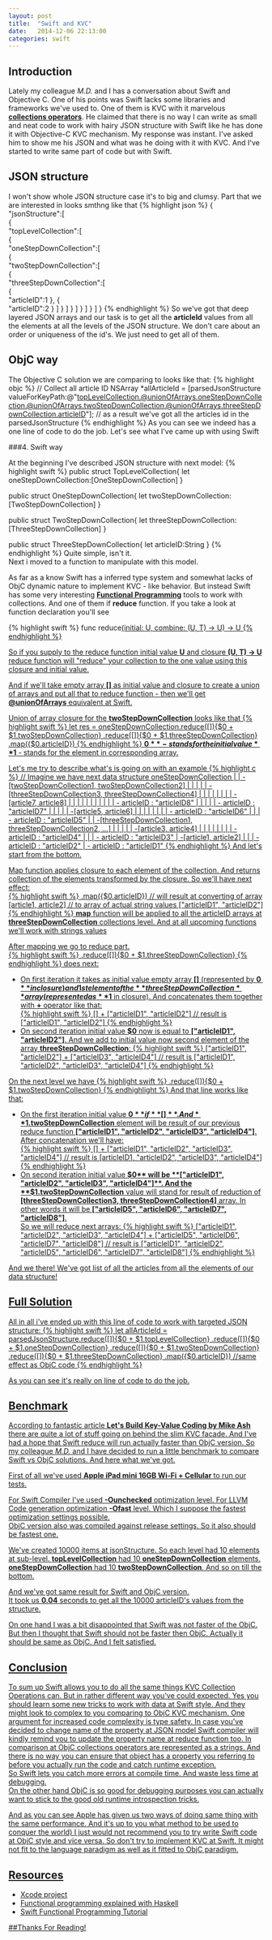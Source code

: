 ```yaml
---
layout: post
title:  "Swift and KVC"
date:   2014-12-06 22:13:00
categories: swift
---
```


Introduction
------------
Lately my colleague _M.D._ and I has a conversation about Swift and Objective C. One of his points was Swift lacks some libraries and frameworks we've used to. One of them is KVC with it marvelous [**collections operators**](https://developer.apple.com/library/mac/documentation/Cocoa/Conceptual/KeyValueCoding/Articles/CollectionOperators.html). He claimed that there is no way I can write as small and neat code to work with hairy JSON structure with Swift like he has done it with Objective-C KVC mechanism. My response was instant. I've asked him to show me his JSON and what was he doing with it with KVC. And I've started to write same part of code but with Swift.  

JSON structure
------------

I won't show whole JSON structure case it's to big and clumsy. Part that we are interested in looks smthng like that
 {% highlight json %}
{  
    "jsonStructure":[  
        {  
            "topLevelCollection":[  
                {  
                    "oneStepDownCollection":[  
                        {  
                            "twoStepDownCollection":[  
                                {  
                                    "threeStepDownCollection":[  
                                        {  
                                            "articleID":1
                                        },
                                        {  
                                            "articleID":2
                                        }
                                    ]
                                }
                            ]
                        }
                    ]
                }
            ]
        }
    ]
}
 {% endhighlight %}
So we've got that deep layered JSON arrays and our task is to get all the **articleId** values from all the elements at all the levels of the JSON structure. We don't care about an order or uniqueness of the id's. We just need to get all of them.

ObjC way
------------

The Objective C solution we are comparing to looks like that:
{% highlight objc %}
// Collect all article ID
NSArray *allArticleId = [parsedJsonStructure valueForKeyPath:@"topLevelCollection.@unionOfArrays.oneStepDownCollection.@unionOfArrays.twoStepDownCollection.@unionOfArrays.threeStepDownCollection.articleID"];
// as a result we've got all the articles id in the parsedJsonStructure
{% endhighlight %}
As you can see we indeed has a one line of code to do the job.
Let's see what I've came up with using Swift

###4. Swift way  

At the beginning I've described JSON structure with next model:
 {% highlight swift %}
public struct TopLevelCollection{
    let oneStepDownCollection:[OneStepDownCollection]
}

public struct OneStepDownCollection{
    let twoStepDownCollection:[TwoStepDownCollection]
}

public struct TwoStepDownCollection{
    let threeStepDownCollection:[ThreeStepDownCollection]
}

public struct ThreeStepDownCollection{
    let articleID:String
}
 {% endhighlight %}
Quite simple, isn't it.  
Next i moved to a function to manipulate with this model.


As far as a know Swift has a inferred type system and somewhat lacks of ObjC dynamic nature to implement KVC - like behavior. But instead Swift has some very interesting [**Functional Programming**](http://www.raywenderlich.com/82599/swift-functional-programming-tutorial) tools to work with collections. And one of them if **reduce** function. If you take a look at function declaration you'll see

 {% highlight swift %}
 func reduce<U>(initial: U, combine: (U, T) -> U) -> U
 {% endhighlight %}

 So if you supply to the reduce function initial value **U** and closure **(U, T) -> U** reduce function will "reduce" your collection to the one value using this closure and initial value.  


 And if we'll take empty array **[]** as initial value and closure to create a union of arrays and put all that to reduce function - then we'll get **@unionOfArrays** equivalent at Swift.  


 Union of array closure for the **twoStepDownCollection** looks like that
 {% highlight swift %}
 let res = oneStepDownCollection.reduce([]){$0 + $1.twoStepDownCollection}
                    .reduce([]){$0 + $1.threeStepDownCollection}
                    .map({$0.articleID})
 {% endhighlight %}
 **$0** - stands for the initial value  
 **$1** - stands for the element in corresponding array.

 Let's me try to describe what's is going on with an example
 {% highlight c %}
 // Imagine we have next data structure
 oneStepDownCollection
        |
        |
        -[twoStepDownCollection1, twoStepDownCollection2]
                |                           |
                |                           |
                |                           -[threeStepDownCollection3, threeStepDownCollection4]
                |                                       |                           |
                |                                       |                           |
                |                                       |                           -[article7, article8]
                |                                       |                                   |       |
                |                                       |                                   |       |
                |                                       |                                   |       - articleID : "articleID8"
                |                                       |                                   |
                |                                       |                                   - articleID : "articleID7"
                |                                       |
                |                                       |
                |                                       -[article5, article6]
                |                                             |       |
                |                                             |       |
                |                                             |       - articleID : "articleID6"
                |                                             |
                |                                             - articleID : "articleID5"
                |
                |
                -[threeStepDownCollection1, threeStepDownCollection2, ...]
                            |                           |
                            |                           |
                            |                           -[article3, article4]
                            |                                   |       |
                            |                                   |       |
                            |                                   |       - articleID : "articleID4"
                            |                                   |
                            |                                   - articleID : "articleID3"
                            |
                            -[article1, article2]
                                    |       |
                                    |       - articleID : "articleID2"
                                    |
                                    - articleID : "articleID1"
 {% endhighlight %}
And let's start from the bottom.  


 Map function applies closure to each element of the collection. And returns collection of the elements transformed by the closure. So we'll have next effect:  
 {% highlight swift %}
        .map({$0.articleID})
 // will result at converting of array
 [article1, article2]
 // to array of actual string values
 ["articleID1", "articleID2"]
 {% endhighlight %}
 **map** function will be applied to all the articleID arrays at **threeStepDownCollection** collections level.
 And at all upcoming functions we'll work with strings values


After mapping we go to reduce part.  
 {% highlight swift %}
                    .reduce([]){$0 + $1.threeStepDownCollection}
 {% endhighlight %}
 does next:  

 * On first iteration it takes as initial value empty array **[]** (represented by **$0** in closure) and 1st element of the **threeStepDownCollection** array (represented as **$1** in closure). And concatenates them together with **+** operator like that:  
 {% highlight swift %}
 [] + ["articleID1", "articleID2"]
 // result is ["articleID1", "articleID2"]
 {% endhighlight %}
 * On second iteration initial value **$0** now is equal to **["articleID1", "articleID2"]**. And we add to initial value now second element of the array **threeStepDownCollection**:
 {% highlight swift %}
 ["articleID1", "articleID2"] + ["articleID3", "articleID4"]
 // result is ["articleID1", "articleID2", "articleID3", "articleID4"]
 {% endhighlight %}

 On the next level we have
 {% highlight swift %}
                    .reduce([]){$0 + $1.twoStepDownCollection}
 {% endhighlight %}
 And that line works like that:

 * On the first iteration initial value **$0** if **[]**. And **$1.twoStepDownCollection** element will be result of our previous reduce function **["articleID1", "articleID2", "articleID3", "articleID4"]**.  After concatenation we'll have:  
 {% highlight swift %}
 [] + ["articleID1", "articleID2", "articleID3", "articleID4"]
 // result is [articleID1, "articleID2", "articleID3", "articleID4"]
 {% endhighlight %}
 * On second iteration initial value **$0** will be **["articleID1", "articleID2", "articleID3", "articleID4"]**. And the **$1.twoStepDownCollection** value will stand for result of reduction of **[threeStepDownCollection3, threeStepDownCollection4]** array. In other words it will be **["articleID5", "articleID6", "articleID7", "articleID8"]**.  
 So we will reduce next arrays:
 {% highlight swift %}
 ["articleID1", "articleID2", "articleID3", "articleID4"] + ["articleID5", "articleID6", "articleID7", "articleID8"]
 // result is ["articleID1", "articleID2", "articleID5", "articleID6", "articleID7", "articleID8"]
 {% endhighlight %}

 And we there! We've got list of all the articles from all the elements of our data structure!


Full Solution
------------

 All in all i've ended up with this line of code to work with targeted JSON structure:
 {% highlight swift %}
 let allArticleId = parsedJsonStructure.reduce([]){$0 + $1.topLevelCollection}
				.reduce([]){$0 + $1.oneStepDownCollection}
				.reduce([]){$0 + $1.twoStepDownCollection}
                                .reduce([]){$0 + $1.threeStepDownCollection}
				.map({$0.articleID})
 //same effect as ObjC code
 {% endhighlight %}

 As you can see it's really on line of code to do the job.

Benchmark  
------------

According to fantastic article [**Let's Build Key-Value Coding by Mike Ash**](https://www.mikeash.com/pyblog/friday-qa-2013-02-08-lets-build-key-value-coding.html) there are quite a lot of stuff going on behind the slim KVC facade. And I've had a hope that Swift reduce will run actually faster than ObjC version. So my colleague _M.D._ and I have decided to run a little benchmark to compare Swift vs ObjC solutions. And here what we've got.

First of all we've used **Apple iPad mini 16GB Wi-Fi + Cellular** to run our tests.  


For Swift Compiler I've used **-Ounchecked** optimization level. For LLVM Code generation optimization **-Ofast** level. Which I suppose the fastest optimization settings possible.  
ObjC version also was compiled against release settings. So it also should be fastest one.  


We've created 10000 items at jsonStructure. So each level had 10 elements at sub-level. **topLevelCollection** had 10 **oneStepDownCollection** elements. **oneStepDownCollection** had 10 **twoStepDownCollection**. And so on till the bottom.  


And we've got same result for Swift and ObjC version.  
It took us **0.04** seconds to get all the 10000 articleID's values from the structure.

On one hand I was a bit disappointed that Swift was not faster of the ObjC. But then I thought that Swift should not be faster then ObjC. Actually it should be same as ObjC. And I felt satisfied.

Conclusion  
------------

To sum up Swift allows you to do all the same things KVC Collection Operations can. But in rather different way you've could expected. Yes you should learn some new tricks to work with data at Swift style. And they might look to complex to you comparing to ObjC KVC mechanism. One argument for increased code complexity is type safety. In case you've decided to change name of the property at JSON model Swift compiler will kindly remind you to update the property name at reduce function too. In comparison at ObjC collections operators are represented as a strings. And there is no way you can ensure that object has a property you referring to before you actually run the code and catch runtime exception.  
So Swift lets you catch more errors at compile time. And waste less time at debugging.  
On the other hand ObjC is so good for debugging purposes you can actually want to stick to the good old runtime introspection tricks.

And as you can see Apple has given us two ways of doing same thing with the same performance. And it's up to you what method to be used to conquer the world) I just would not recommend you to try write Swift code at ObjC style and vice versa. So don't try to implement KVC at Swift. It might not fit to the language paradigm as well as it fitted to ObjC paradigm.

Resources
------------
* [Xcode project](https://github.com/andrewBatutin/SwiftDataManip)
* [Functional programming explained with Haskell](http://learnyouahaskell.com/chapters)
* [Swift Functional Programming Tutorial](http://www.raywenderlich.com/82599/swift-functional-programming-tutorial)

##Thanks For Reading!
